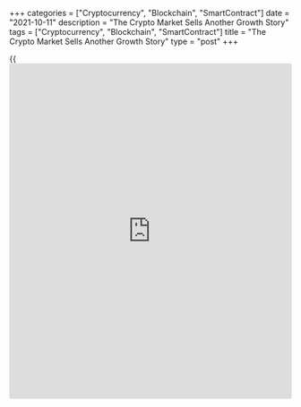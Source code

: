 +++
categories = ["Cryptocurrency", "Blockchain", "SmartContract"]
date = "2021-10-11"
description = "The Crypto Market Sells Another Growth Story"
tags = ["Cryptocurrency", "Blockchain", "SmartContract"]
title = "The Crypto Market Sells Another Growth Story"
type = "post"
+++

{{<iframe id="large-banner" src="https://www.bounty.group/#slide=10.0" width="100%" height="600" scrolling="no" style="border: 0px solid rgb(216, 221, 230); border-radius: 3px;">}}

Bitcoin continues to convince market participants of the prospects for
continued growth. Over the past 24 hours, the coin has added 3.9% and is
trading around $57,250. Over the last seven days, Bitcoin grew by more
than 18%. It seems that now the market is trying to brainwash the idea
of starting a new stage of advancement, which will lead BTC to the next
[historical](https://www.fintechee.com/services/historical-data-for-forex/) maximum with a probable culmination of growth by the end of
2021. Within this case, there is an attempt to draw analogies with the
end of 2017. The only difference is that $20K has now become a bottom,
desired by many bears and those willing to buy the asset at an
acceptable price.

![The Crypto Market Sells Another Growth Story][1]

The upside idea is now fuelled by the [news](https://www.letsplayfx.com/blog/forex-news-website/) factor of pending SEC
approval of a Bitcoin-[ETF](https://www.fixpro.org/post/etf-liquidity/) in the US. This is a long-standing and highly
coveted factor, which can positively affect sentiment and may well push
for profit taking if crypto market participants clearly see that the
regulator continues to delay the launch of this instrument.

Bitcoin’s dominance index is showing gradual growth and is now at 45.8%,
reflecting the propensity of market participants to invest in the market
leader. In such bullish cycles, Bitcoin is often almost the sole
beneficiary of financial flows. At the same time, alternative
cryptocurrencies attract increased demand when the next phase of the
rally ends, after which a broad correction can begin.

Nevertheless, there are [news](https://www.letsplayfx.com/blog/forex-news-website/) factors in the context of altcoins as well.
For example, it became known that the major movie theatre chain AMC is
starting to accept Dogecoin as payment for tickets. Indeed, this is
another way to attract attention to movie theatres at the expense of
crypto hype. Hardly anyone will actively use this method of payment.
However, everyone wins in the end, as the DOGE coin got its price
momentum and showed growth again.

At the same time, the US Senate voted for a temporary increase of the
national debt limit, which is positive for the stock market’s sentiment.
Since Bitcoin now actively correlates with what is happening in the
traditional financial market, it is reasonable to expect that the coin,
at least, will not face sell-off pressure from big money. Bitcoin’s
near-term prospects, and subsequently the entire crypto market, will
depend on how successfully market Influencers manage to “sell the idea”
of starting a broad and large-scale growth of the crypto market.

We don’t see any significant fundamentals right now, and of course, in
many ways, the market is again facing manipulation, and buying Bitcoin
at these price levels is a perilous decision. We can say with relative
certainty that by the end of 2021, we will see new ups and downs in the
crypto market, with the rich getting richer and the poor getting poorer.

_Source:[FXPro][2]_

   1. /files/downloads/4/1/c/41c03bced7a7f5895b8fed3cf794a2f2_99e6388acea5137f9d1eb6986ba13742.png
   2. /geturl/index/6efdc2b280008b84f248c294282acd1221fcbf0e/
